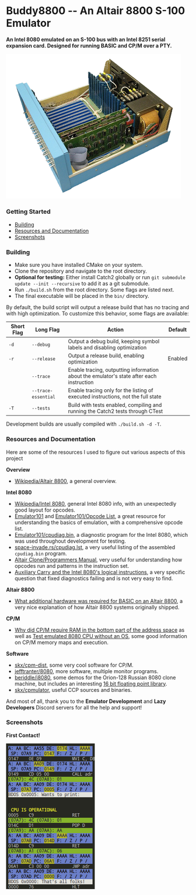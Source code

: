 # Buddy8800 -- An Altair 8800 S-100 Emulator

**An Intel 8080 emulated on an S-100 bus with an Intel 8251 serial expansion card. Designed for running BASIC and CP/M over a PTY.**

<img src=altair-wikipedia-public-domain.webp width=480>

### Getting Started

+ [Building](#building)
+ [Resources and Documentation](#resources-and-documentation)
+ [Screenshots](#screenshots)

### Building

+ Make sure you have installed CMake on your system.
+ Clone the repository and navigate to the root directory.
+ **Optional for testing:** Either install Catch2 globally or run `git submodule update --init --recursive` to add it as a git submodule.
+ Run `./build.sh` from the root directory. Some flags are listed next.
+ The final executable will be placed in the `bin/` directory.

By default, the build script will output a release build that has no tracing and with high optimization. To customize this behavior, some flags are available:

| Short Flag | Long Flag           | Action | Default |
|------------|---------------------|--------|------------|
| `-d`       | `--debug`           | Output a debug build, keeping symbol labels and disabling optimization |  |
| `-r`       | `--release`         | Output a release build, enabling optimization | Enabled |
|            | `--trace`           | Enable tracing, outputting information about the emulator's state after each instruction |  |
|            | `--trace-essential` | Enable tracing only for the listing of executed instructions, not the full state |  |
| `-T`       | `--tests`           | Build with tests enabled, compiling and running the Catch2 tests through CTest |  |

Development builds are usually compiled with `./build.sh -d -T`.

### Resources and Documentation

Here are some of the resources I used to figure out various aspects of this project

**Overview**

+ [Wikipedia/Altair 8800](https://en.wikipedia.org/wiki/Altair_8800), a general overview.

**Intel 8080**

+ [Wikipedia/Intel 8080](https://en.wikipedia.org/wiki/Intel_8080), general Intel 8080 info, with an unexpectedly good layout for opcodes.
+ [Emulator101](http://www.emulator101.com/) and [Emulator101/Opcode List](http://www.emulator101.com/reference/8080-by-opcode.html), a great resource for understanding the basics of emulation, with a comprehensive opcode list.
+ [Emulator101/cpudiag.bin](http://www.emulator101.com/files/cpudiag.bin), a diagnostic program for the Intel 8080, which was used throughout development for testing.
+ [space-invade.rs/cpudiag.lst](https://github.com/cbeust/space-invade.rs/blob/main/emulator/cpudiag.lst), a very useful listing of the assembled `cpudiag.bin` program.
+ [Altair Clone/Programmers Manual](https://altairclone.com/downloads/manuals/8080%20Programmers%20Manual.pdf), very useful for understanding how opcodes run and patterns in the instruction set.
+ [Auxiliary Carry and the Intel 8080's logical instructions](https://retrocomputing.stackexchange.com/questions/14977/auxiliary-carry-and-the-intel-8080s-logical-instructions), a very specific question that fixed diagnostics failing and is not very easy to find.

**Altair 8800**

+ [What additional hardware was required for BASIC on an Altair 8800](https://retrocomputing.stackexchange.com/questions/14675/what-additional-hardware-was-required-for-basic-on-an-altair-8800), a very nice explanation of how Altair 8800 systems originally shipped.

**CP/M**

+ [Why did CP/M require RAM in the bottom part of the address space](https://retrocomputing.stackexchange.com/questions/6442/why-did-cp-m-require-ram-in-the-bottom-part-of-the-address-space) as well as [Test emulated 8080 CPU without an OS](https://retrocomputing.stackexchange.com/questions/9361/test-emulated-8080-cpu-without-an-os), some good information on CP/M memory maps and execution.

**Software**

+ [skx/cpm-dist](https://github.com/skx/cpm-dist), some very cool software for CP/M.
+ [jefftranter/8080](https://github.com/jefftranter/8080), more software, multiple monitor programs.
+ [beriddle/i8080](https://github.com/beriddle/i8080), some demos for the Orion-128 Russian 8080 clone machine, but includes an interesting [16 bit floating point library](https://github.com/beriddle/i8080/tree/master/FP16).
+ [skx/cpmulator](https://github.com/skx/cpmulator/tree/master/ccp), useful CCP sources and binaries.

And most of all, thank you to the **Emulator Development** and **Lazy Developers** Discord servers for all the help and support!

### Screenshots

**First Contact!**

![The first time the 8080 diagnostics ran to the end!](cpu-is-operational.png)
